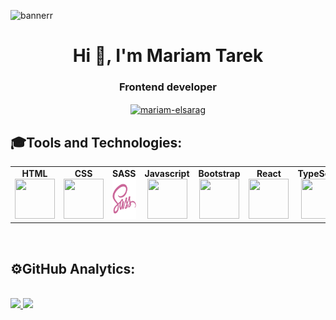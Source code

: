 
![bannerr](https://miro.medium.com/v2/resize:fit:1358/1*-ntL3Dsvc-dJ5cLGRtSuEw.gif)
<h1 align="center">Hi 👋, I'm Mariam Tarek</h1>
<h3 align="center">Frontend developer</h3>
<p align="center">
<a href="https://linkedin.com/in/mariam-elsarag" target="blank"><img align="center" src="https://raw.githubusercontent.com/rahuldkjain/github-profile-readme-generator/master/src/images/icons/Social/linked-in-alt.svg" alt="mariam-elsarag" height="30" width="40" /></a>
</p>

## 🎓Tools and Technologies:
 <center>
		<table>
			<tbody>
				<tr>
					<td align="center">
						<span><strong>HTML</strong></span><br/>
						<img height="64px" width="64px" src="https://cdn.svgporn.com/logos/html-5.svg">
					</td>
					<td align="center">
						<span><strong>CSS</strong></span><br/>
						<img height="64px" width="64px" src="https://cdn.svgporn.com/logos/css-3.svg">
					</td>
                    <td align="center">
						<span><strong>SASS</strong></span><br/>
                        <img src="https://raw.githubusercontent.com/devicons/devicon/master/icons/sass/sass-original.svg" alt="sass" width="64" height="64"/>
					</td>
					<td align="center">
						<span><strong>Javascript</strong></span><br/>
						<img height="64px" width="64px" src="https://cdn.svgporn.com/logos/javascript.svg">
					</td>
					<td align="center">
						<span><strong>Bootstrap</strong></span><br/>
						<img height="64px" width="64px" src="https://cdn.svgporn.com/logos/bootstrap.svg">
					</td>
					<td align="center">
						<span><strong>React</strong></span><br/>
						<img height="64px" width="64px" src="https://cdn.svgporn.com/logos/react.svg">
					</td>
					<td align="center">
						<span><strong>TypeScript</strong></span><br/>
						<img height="64px" width="64px" src="https://miro.medium.com/max/828/1*mn6bOs7s6Qbao15PMNRyOA.png">
					</td>
					<td align="center">
						<span><strong>Tailwind</strong></span><br/>
						<img  width="64px" height="64px" src="https://logowik.com/content/uploads/images/tailwind-css3232.logowik.com.webp" />
					</td>
				</tr>
			</tbody>
		</table>
	</center>

<br/>

## ⚙️GitHub Analytics:

<p >
<br/>
<a href="https://github.com/Mariamtarek514">
  <img height="180em" src="https://github-readme-stats-eight-theta.vercel.app/api?username=mariamtarek514&theme=dark&show_icons=true&include_all_commits=true&count_private=true&hide_border=false"/>
  <img height="180em" src="https://github-readme-stats-eight-theta.vercel.app/api/top-langs/?username=mariamtarek514&theme=dark&layout=compact&langs_count=10&hide_border=false"/>
</a>

</p>


